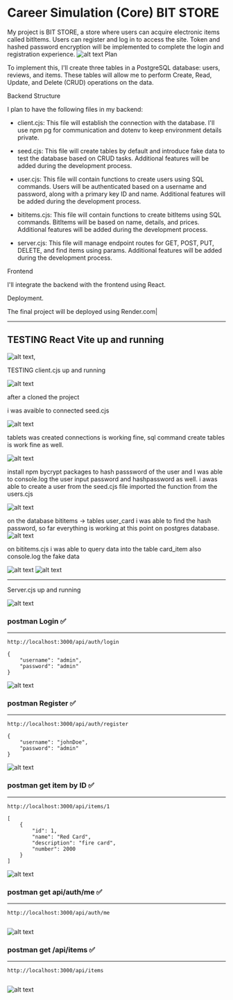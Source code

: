 # Career Simulation (Core) BIT STORE

My project is BIT STORE, a store where users can acquire electronic items called bitItems. Users can register and log in to access the site. Token and hashed password encryption will be implemented to complete the login and registration experience.
![alt text](img/image.png)
Plan

To implement this, I'll create three tables in a PostgreSQL database: users, reviews, and items. These tables will allow me to perform Create, Read, Update, and Delete (CRUD) operations on the data.

Backend Structure

I plan to have the following files in my backend:

- client.cjs: This file will establish the connection with the database. I'll use npm pg for communication and dotenv to keep environment details private.

- seed.cjs: This file will create tables by default and introduce fake data to test the database based on CRUD tasks. Additional features will be added during the development process.

- user.cjs: This file will contain functions to create users using SQL commands. Users will be authenticated based on a username and password, along with a primary key ID and name. Additional features will be added during the development process.

- bititems.cjs: This file will contain functions to create bitItems using SQL commands. BitItems will be based on name, details, and prices. Additional features will be added during the development process.

- server.cjs: This file will manage endpoint routes for GET, POST, PUT, DELETE, and find items using params. Additional features will be added during the development process.

Frontend

I'll integrate the backend with the frontend using React.

Deployment.

The final project will be deployed using Render.com|

--------------------------------------
TESTING React Vite up and running
--------------------------------------

![alt text](img/image-2.png),


TESTING client.cjs up and running

![alt text](img/image-1.png)

after a cloned the project

i was avaible to connected seed.cjs

![alt text](img/image4.png) 

tablets was created connections is working fine,
sql command create tables is work fine as well.

![alt text](img/image-3.png)

install npm bycrypt packages to hash passsword of the user and
I was able to console.log the user input password and hashpassword as well.
i awas able to create a user from the seed.cjs file imported the function from
the users.cjs

![alt text](img/image5.png)

on the database bititems -> tables user_card 
i was able to find the hash password,
 so far everything is working at this point 
 on postgres database.
![alt text](img/image6.png)

on bititems.cjs i was able to query data into the table card_item
also console.log the fake data 

![alt text](img/image7.png)
![alt text](img/image8.png)

-------------
Server.cjs up and running 

![alt text](img/image9.png)


###  postman Login ✅

---------------------------

```
http://localhost:3000/api/auth/login

{
    "username": "admin",
    "password": "admin"
}

```

![alt text](img/image10.png)





###  postman Register ✅

---------------------------

```
http://localhost:3000/api/auth/register

{
    "username": "johnDoe",
    "password": "admin"
}

```

![alt text](img/image11.png)

###  postman get item by ID ✅

---------------------------

```
http://localhost:3000/api/items/1

[
    {
        "id": 1,
        "name": "Red Card",
        "description": "fire card",
        "number": 2000
    }
]
```

![alt text](img/image12.png)

###  postman get api/auth/me ✅

---------------------------

```
http://localhost:3000/api/auth/me


```

![alt text](img/image13.png)


###  postman get /api/items ✅

---------------------------

```
http://localhost:3000/api/items


```

![alt text](img/image14.png)

